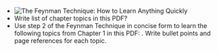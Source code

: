 - ![The Feynman Technique: How to Learn Anything Quickly](https://blog.doist.com/wp-content/uploads/2020/02/feynman-technique_graphic-1_resize-1.png)
- Write list of chapter  topics in this PDF?
- Use step 2 of the Feynman Technique in concise form to learn the following topics from Chapter 1 in this PDF: <topics>. Write bullet points and page references for each topic.